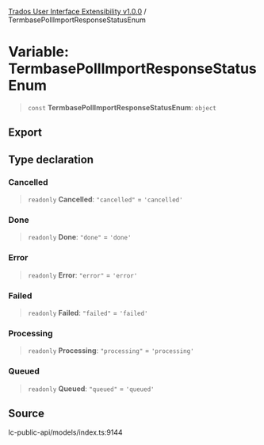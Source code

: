 [Trados User Interface Extensibility v1.0.0](../wiki/globals) / TermbasePollImportResponseStatusEnum

# Variable: TermbasePollImportResponseStatusEnum

> `const` **TermbasePollImportResponseStatusEnum**: `object`

## Export

## Type declaration

### Cancelled

> `readonly` **Cancelled**: `"cancelled"` = `'cancelled'`

### Done

> `readonly` **Done**: `"done"` = `'done'`

### Error

> `readonly` **Error**: `"error"` = `'error'`

### Failed

> `readonly` **Failed**: `"failed"` = `'failed'`

### Processing

> `readonly` **Processing**: `"processing"` = `'processing'`

### Queued

> `readonly` **Queued**: `"queued"` = `'queued'`

## Source

lc-public-api/models/index.ts:9144
